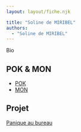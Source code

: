 ```yaml
---
layout: layout/fiche.njk

title: "Soline de MIRIBEL"
authors:
  - "Soline de MIRIBEL"
---
```


Bio

## POK & MON

- [POK](./pok)
- [MON](./mon)

## Projet

[Panique au bureau](../../../projets/2023-2024/Panique_au_bureau)
